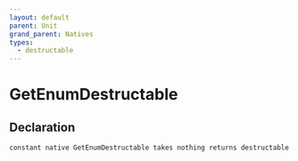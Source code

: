 ```yaml
---
layout: default
parent: Unit
grand_parent: Natives
types:
  - destructable
---
```


# GetEnumDestructable

## Declaration

```
constant native GetEnumDestructable takes nothing returns destructable
```